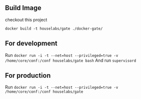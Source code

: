 ## Build Image
checkout this project
```
docker build -t houselabs/gate ./docker-gate/
```

## For development
Run
`docker run -i -t --net=host --privileged=true -v /home/core/conf:/conf houselabs/gate bash`
And run
`supervisord`

## For production
Run
`docker run -i -t --net=host --privileged=true -v /home/core/conf:/conf houselabs/gate`
